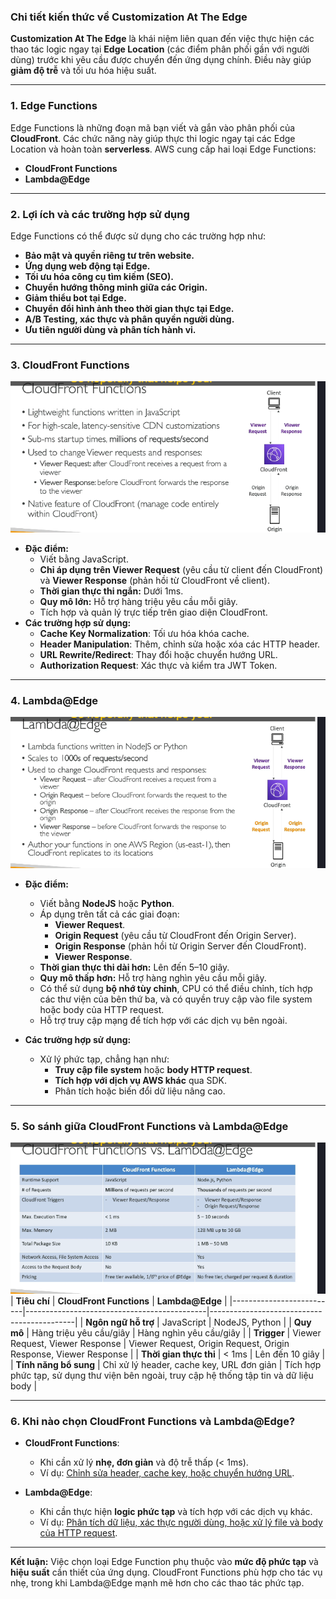 ### Chi tiết kiến thức về **Customization At The Edge**

**Customization At The Edge** là khái niệm liên quan đến việc thực hiện các thao tác logic ngay tại **Edge Location** (các điểm phân phối gần với người dùng) trước khi yêu cầu được chuyển đến ứng dụng chính. Điều này giúp **giảm độ trễ** và tối ưu hóa hiệu suất.

---

### 1. **Edge Functions**

Edge Functions là những đoạn mã bạn viết và gắn vào phân phối của **CloudFront**. Các chức năng này giúp thực thi logic ngay tại các Edge Location và hoàn toàn **serverless**. AWS cung cấp hai loại Edge Functions:

- **CloudFront Functions**
- **Lambda@Edge**

---

### 2. **Lợi ích và các trường hợp sử dụng**

Edge Functions có thể được sử dụng cho các trường hợp như:

- **Bảo mật và quyền riêng tư trên website.**
- **Ứng dụng web động tại Edge.**
- **Tối ưu hóa công cụ tìm kiếm (SEO).**
- **Chuyển hướng thông minh giữa các Origin.**
- **Giảm thiểu bot tại Edge.**
- **Chuyển đổi hình ảnh theo thời gian thực tại Edge.**
- **A/B Testing, xác thực và phân quyền người dùng.**
- **Ưu tiên người dùng và phân tích hành vi.**

---

### 3. **CloudFront Functions**

![alt text](image/cloudfront-func.png)

- **Đặc điểm:**
  - Viết bằng JavaScript.
  - **Chỉ áp dụng trên Viewer Request** (yêu cầu từ client đến CloudFront) và **Viewer Response** (phản hồi từ CloudFront về client).
  - **Thời gian thực thi ngắn:** Dưới 1ms.
  - **Quy mô lớn:** Hỗ trợ hàng triệu yêu cầu mỗi giây.
  - Tích hợp và quản lý trực tiếp trên giao diện CloudFront.
- **Các trường hợp sử dụng:**
  - **Cache Key Normalization**: Tối ưu hóa khóa cache.
  - **Header Manipulation**: Thêm, chỉnh sửa hoặc xóa các HTTP header.
  - **URL Rewrite/Redirect**: Thay đổi hoặc chuyển hướng URL.
  - **Authorization Request**: Xác thực và kiểm tra JWT Token.

---

### 4. **Lambda@Edge**

![alt text](image/lamdaEdge.png)

- **Đặc điểm:**

  - Viết bằng **NodeJS** hoặc **Python**.
  - Áp dụng trên tất cả các giai đoạn:
    - **Viewer Request**.
    - **Origin Request** (yêu cầu từ CloudFront đến Origin Server).
    - **Origin Response** (phản hồi từ Origin Server đến CloudFront).
    - **Viewer Response**.
  - **Thời gian thực thi dài hơn:** Lên đến 5–10 giây.
  - **Quy mô thấp hơn:** Hỗ trợ hàng nghìn yêu cầu mỗi giây.
  - Có thể sử dụng **bộ nhớ tùy chỉnh**, CPU có thể điều chỉnh, tích hợp các thư viện của bên thứ ba, và có quyền truy cập vào file system hoặc body của HTTP request.
  - Hỗ trợ truy cập mạng để tích hợp với các dịch vụ bên ngoài.

- **Các trường hợp sử dụng:**
  - Xử lý phức tạp, chẳng hạn như:
    - **Truy cập file system** hoặc **body HTTP request**.
    - **Tích hợp với dịch vụ AWS khác** qua SDK.
    - Phân tích hoặc biến đổi dữ liệu nâng cao.

---

### 5. **So sánh giữa CloudFront Functions và Lambda@Edge**

![alt text](image/cloudFrontFunc-lamdaEdge.png)
| **Tiêu chí** | **CloudFront Functions** | **Lambda@Edge** |
|--------------------------|---------------------------------------------|--------------------------------------------|
| **Ngôn ngữ hỗ trợ** | JavaScript | NodeJS, Python |
| **Quy mô** | Hàng triệu yêu cầu/giây | Hàng nghìn yêu cầu/giây |
| **Trigger** | Viewer Request, Viewer Response | Viewer Request, Origin Request, Origin Response, Viewer Response |
| **Thời gian thực thi** | < 1ms | Lên đến 10 giây |
| **Tính năng bổ sung** | Chỉ xử lý header, cache key, URL đơn giản | Tích hợp phức tạp, sử dụng thư viện bên ngoài, truy cập hệ thống tập tin và dữ liệu body |

---

### 6. **Khi nào chọn CloudFront Functions và Lambda@Edge?**

- **CloudFront Functions**:

  - Khi cần xử lý **nhẹ, đơn giản** và độ trễ thấp (< 1ms).
  - Ví dụ: [Chỉnh sửa header, cache key, hoặc chuyển hướng URL](image/./lý-thuyết-bên-lề/case-cloudfrontFunc-lamdaEdge.md).

- **Lambda@Edge**:
  - Khi cần thực hiện **logic phức tạp** và tích hợp với các dịch vụ khác.
  - Ví dụ: [Phân tích dữ liệu, xác thực người dùng, hoặc xử lý file và body của HTTP request](image/./lý-thuyết-bên-lề/case-cloudfrontFunc-lamdaEdge.md#phân-tích-chi-tiết).

---

**Kết luận:** Việc chọn loại Edge Function phụ thuộc vào **mức độ phức tạp** và **hiệu suất** cần thiết của ứng dụng. CloudFront Functions phù hợp cho tác vụ nhẹ, trong khi Lambda@Edge mạnh mẽ hơn cho các thao tác phức tạp.
